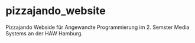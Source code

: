 # pizzajando_website

Pizzajando Webside für Angewandte Programmierung im 2. Semster Media Systems an der HAW Hamburg.
